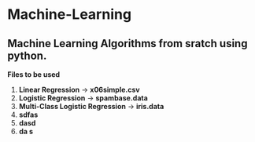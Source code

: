 # Machine-Learning

## Machine Learning Algorithms from sratch using python.

**Files to be used**

  1. **Linear Regression** -> **x06simple.csv**
  2. **Logistic Regression** -> **spambase.data**
  3. **Multi-Class Logistic Regression** -> **iris.data**
  4. **sdfas**
  5. **dasd**
  6. **da s**
